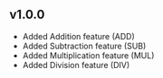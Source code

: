 ## v1.0.0

- Added Addition feature (ADD)
- Added Subtraction feature (SUB)
- Added Multiplication feature (MUL)
- Added Division feature (DIV)
